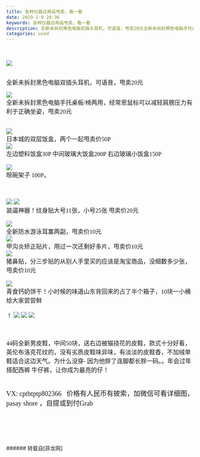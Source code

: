 ```yaml
---
title: 各种仪器日用品甩卖，看一看
date: 2019-1-9 20:36
keywords: 各种仪器日用品甩卖，看一看
description: 全新未拆封黑色电脑双插头耳机，可语音，甩卖20元全新未拆封黑色电脑手托桌板/椅两用，经常恩鼠标可以减轻肩膀压力有利于正确坐姿，甩卖20元日本城的双层饭盒，两个一起甩卖价50P左边塑料饭盒30P 中间玻璃大饭盒200P 右边玻璃小饭盒150P晾碗架子 100P。装逼神器！纹身贴大号11张，小号25张 甩卖价20元全新防水游泳耳塞两副，甩卖价10元甲沟炎矫正贴片，用过一次还剩好多片，甩卖价10元猪鼻贴，分三步贴的从别人手里买的应该是淘宝商品，没细数多少张，甩卖价10元青食钙奶饼干！小时候的味道山东背回来的占了半个箱子，10块一小桶给大家尝尝鲜！44码全新男皮鞋，中间50块，送右边被猫挠花的皮鞋，款式十分好看，英伦布洛克花纹的，没有劣质皮鞋味异味，有淡淡的皮鞋香，不加绒单鞋适合这边天气。为什么没穿- 因为他胖了连脚都长胖一码。。年会过年搭配西裤 牛仔裤，让你成为最亮的仔！VX: cptbtptp802366   价格有人民币有披索，加微信可看详细图，pasay shore ，自提或到付Grab
categories: used
---
```

<td class="t_f" id="postmessage_2652692">

<br/>
<br/>
<font face="微软雅黑"><font size="3">

<img aid="1051308" data-cf-modified-c4f6d915163a2ecc81431a0c-="" file="data/attachment/forum/201901/09/192145w055si70azi2icc0.png.thumb.jpg" id="aimg_1051308" inpost="1" onclick="" onmouseover="" src="http://www.flw.ph/data/attachment/forum/201901/09/192145w055si70azi2icc0.png" style="cursor:pointer" zoomfile="data/attachment/forum/201901/09/192145w055si70azi2icc0.png"/>


</font></font><br/>
<font face="微软雅黑"><font size="3">全新未拆封黑色电脑双插头耳机，可语音，甩卖20元</font></font><br/>

<img aid="1051311" data-cf-modified-c4f6d915163a2ecc81431a0c-="" file="data/attachment/forum/201901/09/192454chod5epymzroymph.png.thumb.jpg" id="aimg_1051311" inpost="1" onclick="" onmouseover="" src="http://www.flw.ph/data/attachment/forum/201901/09/192454chod5epymzroymph.png" style="cursor:pointer" zoomfile="data/attachment/forum/201901/09/192454chod5epymzroymph.png"/>


<br/>
<font face="微软雅黑"><font size="3">全新未拆封黑色电脑手托桌板/椅两用，经常恩鼠标可以减轻肩膀压力有利于正确坐姿，甩卖20元</font></font><br/>
<br/>
<br/>

<img aid="1051361" data-cf-modified-c4f6d915163a2ecc81431a0c-="" file="data/attachment/forum/201901/09/200633th4npszvl8uwlzuw.png.thumb.jpg" id="aimg_1051361" inpost="1" onclick="" onmouseover="" src="http://www.flw.ph/data/attachment/forum/201901/09/200633th4npszvl8uwlzuw.png" style="cursor:pointer" zoomfile="data/attachment/forum/201901/09/200633th4npszvl8uwlzuw.png"/>


<br/>
<font face="微软雅黑"><font size="3">日本城的双层饭盒，两个一起甩卖价50P</font></font><br/>

<img aid="1051362" data-cf-modified-c4f6d915163a2ecc81431a0c-="" file="data/attachment/forum/201901/09/200751xi1zz15hm7povod8.png.thumb.jpg" id="aimg_1051362" inpost="1" onclick="" onmouseover="" src="http://www.flw.ph/data/attachment/forum/201901/09/200751xi1zz15hm7povod8.png" style="cursor:pointer" zoomfile="data/attachment/forum/201901/09/200751xi1zz15hm7povod8.png"/>


<br/>
<font face="微软雅黑"><font size="3">左边塑料饭盒30P 中间玻璃大饭盒200P 右边玻璃小饭盒150P</font></font><br/>
<br/>

<img aid="1051374" data-cf-modified-c4f6d915163a2ecc81431a0c-="" file="data/attachment/forum/201901/09/202008qssmm0n7avpa9xdn.png.thumb.jpg" id="aimg_1051374" inpost="1" onclick="" onmouseover="" src="http://www.flw.ph/data/attachment/forum/201901/09/202008qssmm0n7avpa9xdn.png" style="cursor:pointer" zoomfile="data/attachment/forum/201901/09/202008qssmm0n7avpa9xdn.png"/>


<br/>
<font face="微软雅黑"><font size="3">晾碗架子 100P。</font></font><br/>
<font face="微软雅黑"><font size="3"><br/>
</font></font><br/>
<br/>

<img aid="1051495" data-cf-modified-c4f6d915163a2ecc81431a0c-="" file="data/attachment/forum/201901/10/012533b8mgshuu558ut9wm.png.thumb.jpg" id="aimg_1051495" inpost="1" onclick="" onmouseover="" src="http://www.flw.ph/data/attachment/forum/201901/10/012533b8mgshuu558ut9wm.png" style="cursor:pointer" zoomfile="data/attachment/forum/201901/10/012533b8mgshuu558ut9wm.png"/>



<img aid="1051494" data-cf-modified-c4f6d915163a2ecc81431a0c-="" file="data/attachment/forum/201901/10/012356couwzcxzyo2o8xo6.png.thumb.jpg" id="aimg_1051494" inpost="1" onclick="" onmouseover="" src="http://www.flw.ph/data/attachment/forum/201901/10/012356couwzcxzyo2o8xo6.png" style="cursor:pointer" zoomfile="data/attachment/forum/201901/10/012356couwzcxzyo2o8xo6.png"/>


<br/>
<font face="微软雅黑"><font size="3">装逼神器！纹身贴大号11张，小号25张 甩卖价20元</font></font><br/>
<br/>

<img aid="1051497" data-cf-modified-c4f6d915163a2ecc81431a0c-="" file="data/attachment/forum/201901/10/013010sop0woob7r0iqb0p.png.thumb.jpg" id="aimg_1051497" inpost="1" onclick="" onmouseover="" src="http://www.flw.ph/data/attachment/forum/201901/10/013010sop0woob7r0iqb0p.png" style="cursor:pointer" zoomfile="data/attachment/forum/201901/10/013010sop0woob7r0iqb0p.png"/>


<br/>
<font face="微软雅黑"><font size="3">全新防水游泳耳塞两副，甩卖价10元</font></font><br/>

<img aid="1051498" data-cf-modified-c4f6d915163a2ecc81431a0c-="" file="data/attachment/forum/201901/10/013156p7epedo1e81z6iev.png.thumb.jpg" id="aimg_1051498" inpost="1" onclick="" onmouseover="" src="http://www.flw.ph/data/attachment/forum/201901/10/013156p7epedo1e81z6iev.png" style="cursor:pointer" zoomfile="data/attachment/forum/201901/10/013156p7epedo1e81z6iev.png"/>


<br/>
<font face="微软雅黑"><font size="3">甲沟炎矫正贴片，用过一次还剩好多片，甩卖价10元</font></font><br/>

<img aid="1051503" data-cf-modified-c4f6d915163a2ecc81431a0c-="" file="data/attachment/forum/201901/10/014756yyxrh4hl0r37xgyy.png.thumb.jpg" id="aimg_1051503" inpost="1" onclick="" onmouseover="" src="http://www.flw.ph/data/attachment/forum/201901/10/014756yyxrh4hl0r37xgyy.png" style="cursor:pointer" zoomfile="data/attachment/forum/201901/10/014756yyxrh4hl0r37xgyy.png"/>


<br/>
<font face="微软雅黑"><font size="3">猪鼻贴，分三步贴的从别人手里买的应该是淘宝商品，没细数多少张，甩卖价10元</font></font><br/>
<br/>

<img aid="1051509" data-cf-modified-c4f6d915163a2ecc81431a0c-="" file="data/attachment/forum/201901/10/023303di3l0ei8643bgmie.png.thumb.jpg" id="aimg_1051509" inpost="1" onclick="" onmouseover="" src="http://www.flw.ph/data/attachment/forum/201901/10/023303di3l0ei8643bgmie.png" style="cursor:pointer" zoomfile="data/attachment/forum/201901/10/023303di3l0ei8643bgmie.png"/>


<br/>
<font face="微软雅黑"><font size="3">青食钙奶饼干！小时候的味道山东背回来的占了半个箱子，10块一小桶给大家尝尝鲜</font></font><br/>
<br/>
<font face="微软雅黑"><font size="3">！</font></font>

<img aid="1052482" data-cf-modified-c4f6d915163a2ecc81431a0c-="" file="data/attachment/forum/201901/10/172043g1386s2iscd80t3v.png.thumb.jpg" id="aimg_1052482" inpost="1" onclick="" onmouseover="" src="http://www.flw.ph/data/attachment/forum/201901/10/172043g1386s2iscd80t3v.png" style="cursor:pointer" zoomfile="data/attachment/forum/201901/10/172043g1386s2iscd80t3v.png"/>



<img aid="1052481" data-cf-modified-c4f6d915163a2ecc81431a0c-="" file="data/attachment/forum/201901/10/172041rfvaexvutn0zxpfe.png.thumb.jpg" id="aimg_1052481" inpost="1" onclick="" onmouseover="" src="http://www.flw.ph/data/attachment/forum/201901/10/172041rfvaexvutn0zxpfe.png" style="cursor:pointer" zoomfile="data/attachment/forum/201901/10/172041rfvaexvutn0zxpfe.png"/>



<img aid="1052480" data-cf-modified-c4f6d915163a2ecc81431a0c-="" file="data/attachment/forum/201901/10/172035ckswbwsyx7hgb2l9.png.thumb.jpg" id="aimg_1052480" inpost="1" onclick="" onmouseover="" src="http://www.flw.ph/data/attachment/forum/201901/10/172035ckswbwsyx7hgb2l9.png" style="cursor:pointer" zoomfile="data/attachment/forum/201901/10/172035ckswbwsyx7hgb2l9.png"/>


<font face="微软雅黑"><font size="3"><br/>
</font></font><font face="微软雅黑"><font size="3"><br/>
44码全新男皮鞋，中间50块，送右边被猫挠花的皮鞋，款式十分好看，英伦布洛克花纹的，没有劣质皮鞋味异味，有淡淡的皮鞋香，不加绒单鞋适合这边天气。为什么没穿- 因为他胖了连脚都长胖一码。。年会过年搭配西裤 牛仔裤，让你成为最亮的仔！</font></font><br/>
<font face="微软雅黑"><font size="4"><br/>
</font></font><br/>
<font face="微软雅黑"><font size="4">VX: cptbtptp802366   价格有人民币有披索，加微信可看详细图，pasay shore ，自提或到付Grab</font></font><br/>
<br/>
<br/>
<br/>
<br/>
<br/>
</td>
###### 转载自[菲龙网]